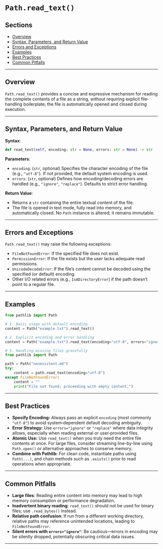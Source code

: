 # `Path.read_text()`

## Sections

+ [Overview](#overview)  
+ [Syntax, Parameters, and Return Value](#syntax-parameters-and-return-value)  
+ [Errors and Exceptions](#errors-and-exceptions)  
+ [Examples](#examples)  
+ [Best Practices](#best-practices)  
+ [Common Pitfalls](#common-pitfalls)  

---

## Overview

`Path.read_text()` provides a concise and expressive mechanism for reading the complete contents of a file as a string, without requiring explicit file‐handling boilerplate; the file is automatically opened and closed during execution.

---

## Syntax, Parameters, and Return Value

**Syntax**:

```python
def read_text(self, encoding: str = None, errors: str = None) -> str
```

**Parameters**:

+ `encoding`: (`str`, optional) Specifies the character encoding of the file (e.g., `"utf-8"`). If not provided, the default system encoding is used.
+ `errors`: (`str`, optional) Defines how encoding/decoding errors are handled (e.g., `"ignore"`, `"replace"`). Defaults to strict error handling.

**Return Value**:

* Returns a `str` containing the entire textual content of the file.
* The file is opened in text mode, fully read into memory, and automatically closed. No `Path` instance is altered; it remains immutable.

---

## Errors and Exceptions

`Path.read_text()` may raise the following exceptions:

* `FileNotFoundError`: If the specified file does not exist.
* `PermissionError`: If the file exists but the user lacks adequate read permissions.
* `UnicodeDecodeError`: If the file’s content cannot be decoded using the specified (or default) encoding.
* Other I/O related errors (e.g., `IsADirectoryError`) if the path doesn’t point to a regular file.

---

## Examples

```python
from pathlib import Path

# 1. Basic usage with default encoding
content = Path("example.txt").read_text()

# 2. Explicit encoding and error handling
content = Path("example.txt").read_text(encoding="utf-8", errors="ignore")

# 3. Handling missing files gracefully
from pathlib import Path

path = Path("nonexistent.md")
try:
    content = path.read_text(encoding="utf-8")
except FileNotFoundError:
    content = ""
    print("File not found; proceeding with empty content.")
```

---

## Best Practices

* **Specify Encoding:** Always pass an explicit `encoding` (most commonly `"utf-8"`) to avoid system‐dependent default decoding ambiguity.
* **Error Strategy:** Use `errors="ignore"` or `"replace"` where data integrity allows, especially when reading external or user‐provided files.
* **Atomic Use:** Use `read_text()` when you truly need the entire file contents at once. For large files, consider streaming line-by-line using `Path.open()` or alternative approaches to conserve memory.
* **Combine with Pathlib:** For clean code, instantiate paths using `Path(...)`, and chain methods such as `.exists()` prior to read operations when appropriate.

---

## Common Pitfalls

* **Large files**: Reading entire content into memory may lead to high memory consumption or performance degradation.
* **Inadvertent binary reading**: `read_text()` should not be used for binary files; use `.read_bytes()` instead.
* **Relative path confusion**: If run from a different working directory, relative paths may reference unintended locations, leading to `FileNotFoundError`.
* **Silent errors with `errors="ignore"`**: Be cautious—errors in encoding may be silently dropped, potentially obscuring critical data issues.

---
